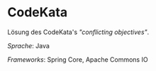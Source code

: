 # CodeKata

Lösung des CodeKata's *"conflicting objectives"*. 

_Sprache_: Java

_Frameworks_: Spring Core, Apache Commons IO